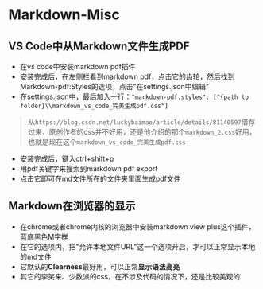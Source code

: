 # Markdown-Misc

## VS Code中从Markdown文件生成PDF
- 在vs code中安装markdown pdf插件
- 安装完成后，在左侧栏看到markdown pdf，点击它的齿轮，然后找到Markdown-pdf:Styles的选项，点击"在settings.json中编辑"
- 在settings.json中，最后加入一行：`"markdown-pdf.styles": ["{path to folder}\\markdown_vs_code_完美生成pdf.css"]`
> 从`https://blog.csdn.net/luckybaimao/article/details/81140597`借荐过来，原创作者的css并不好用，还是他介绍的那个`markdown_2.css`好用，也就是现在这个`markdown_vs_code_完美生成pdf.css`
- 安装完成后，键入ctrl+shift+p
- 用pdf关键字来搜索到markdown pdf export
- 点击它即可在md文件所在的文件夹里面生成pdf文件

## Markdown在浏览器的显示
- 在chrome或者chrome内核的浏览器中安装markdown view plus这个插件，蓝底黑色M字样
- 在它的选项内，把"允许本地文件URL"这一个选项开启，才可以正常显示本地的md文件
- 它默认的**Clearness**最好用，可以正常**显示语法高亮**
- 其它的李笑来、少数派的css，在不涉及代码的情况下，还是比较美观的
